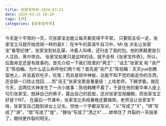 ```yaml
---
title: 张家宝传奇-2024.03.21
date: 2024-03-21 20:20
tags: [书]
categories: [张家宝传奇]
---
```

今天是个平常的一天，可张家宝总能让每天都变得不平常。
只要班主任一走，张家宝立马就开始信球一样的装X：
在中午的英语午自习中，Mr.张 点名让张家宝"看管纪律"，张家宝到处乱窜，冲着人叫唤，还叼走了我的包。他的黑鞋更是引人注目，黑中带白。
张家宝如果只是这样的话，就不会有《张家宝传奇》，所以，后面肯定还是有故事的。首先介绍一下我们班里的"两王"："话王"张家宝 和 "丧尸王"陈伯翰。为什么这么称呼他们两个呢？首先是"丧尸王"陈伯翰：天天yue到教室地上，并且喜欢吃手，吃笔；而且是班中神偷，总能不知不觉的偷走你的东西，还会舔一口防止找回......而"话王"张家宝更是重量级：上戏老师，下踢学委。就在今天，这两位大神发生了一点小故事：陈伯韩睡不着了，于是在他的豪华单人座上勾引张家宝，脱掉自己的裤子，露出自己的屁股，还对张家宝抛媚眼，而张家宝正好是个NT。
在最后一节课中，张家宝比央视春晚还要搞笑。老师没让张家宝干啥，张家宝自己跑到讲台上记名，但他一个字都没写对。"义"写成了"X"，"琪"写成了"淇"，"煜"写成了"煌"，"静怡"写成了"清之X"......蚌埠住了
炸裂的一天结束了，期待更炸裂的明天。